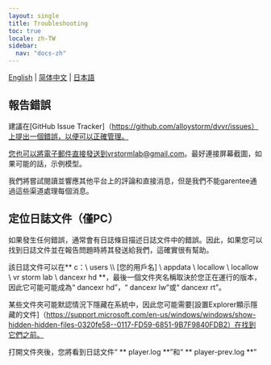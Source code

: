 ```yaml
---
layout: single
title: Troubleshooting
toc: true
locale: zh-TW
sidebar:
  nav: "docs-zh"
---
```

[English](/dancexr/troubleshooting) | [简体中文](/zh/dancexr/troubleshooting) | [日本語](/jp/dancexr/troubleshooting)


## 報告錯誤
建議在[GitHub Issue Tracker]（https://github.com/alloystorm/dvvr/issues）上提出一個錯誤，以便可以正確管理。

您也可以將電子郵件直接發送到vrstormlab@gmail.com。最好連接屏幕截圖，如果可能的話，示例模型。

我們將嘗試閱讀並響應其他平台上的評論和直接消息，但是我們不能garentee通過這些渠道處理每個消息。


## 定位日誌文件（僅PC）
如果發生任何錯誤，通常會有日誌條目描述日誌文件中的錯誤。因此，如果您可以找到日誌文件並在報告問題時將其發送給我們，這確實很有幫助。

該日誌文件可以在** c：\ users \\\ [您的用戶名] \ appdata \ locallow \ locallow \ vr storm lab \ dancexr hd **，最後一個文件夾名稱取決於您正在運行的版本，因此它可能可能成為“ dancexr hd”，“ dancexr lw”或“ dancexr rt”。

某些文件夾可能默認情況下隱藏在系統中，因此您可能需要[設置Explorer顯示隱藏的文件]（https://support.microsoft.com/en-us/windows/windows/show-hidden-hidden-files-0320fe58--0117-FD59-6851-9B7F9840FDB2）在找到它們之前。

打開文件夾後，您將看到日誌文件“ ** player.log **”和“ ** player-prev.log **”

